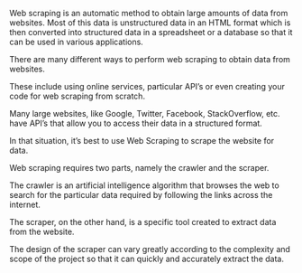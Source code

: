 Web scraping is an automatic method to obtain large amounts of data from websites.
Most of this data is unstructured data in an HTML format which is then converted into structured data in a spreadsheet or a database so that it can be used in various applications.

There are many different ways to perform web scraping to obtain data from websites.

These include using online services, particular API’s or even creating your code for web scraping from scratch.

Many large websites, like Google, Twitter, Facebook, StackOverflow, etc. have API’s that allow you to access their data in a structured format.

In that situation, it’s best to use Web Scraping to scrape the website for data.

Web scraping requires two parts, namely the crawler and the scraper.

The crawler is an artificial intelligence algorithm that browses the web to search for the particular data required by following the links across the internet.

The scraper, on the other hand, is a specific tool created to extract data from the website.

The design of the scraper can vary greatly according to the complexity and scope of the project so that it can quickly and accurately extract the data.
